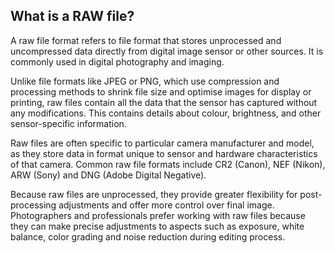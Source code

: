 ## What is a RAW file?

A raw file format refers to file format that stores unprocessed and uncompressed data directly from digital image sensor or other sources. It is commonly used in digital photography and imaging.

Unlike file formats like JPEG or PNG, which use compression and processing methods to shrink file size and optimise images for display or printing, raw files contain all the data that the sensor has captured without any modifications. This contains details about colour, brightness, and other sensor-specific information.

Raw files are often specific to particular camera manufacturer and model, as they store data in format unique to sensor and hardware characteristics of that camera. Common raw file formats include CR2 (Canon), NEF (Nikon), ARW (Sony) and DNG (Adobe Digital Negative).

Because raw files are unprocessed, they provide greater flexibility for post-processing adjustments and offer more control over final image. Photographers and professionals prefer working with raw files because they can make precise adjustments to aspects such as exposure, white balance, color grading and noise reduction during editing process.
